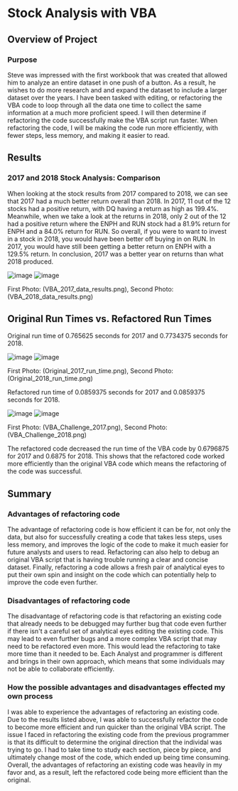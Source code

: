 # Stock Analysis with VBA
## Overview of Project
### Purpose
Steve was impressed with the first workbook that was created that allowed him to analyze an entire dataset in one push of a button. As a result, he wishes to do more research and and expand the dataset to include a larger dataset over the years. I have been tasked with editing, or refactoring the VBA code to loop through all the data one time to collect the same information at a much more proficient speed. I will then determine if refactoring the code successfully make the VBA script run faster. When refactoring the code, I will be making the code run more efficiently, with fewer steps, less memory, and making it easier to read.
## Results
### 2017 and 2018 Stock Analysis: Comparison
When looking at the stock results from 2017 compared to 2018, we can see that 2017 had a much better return overall than 2018. In 2017, 11 out of the 12 stocks had a positive return, with DQ having a return as high as 199.4%. Meanwhile, when we take a look at the returns in 2018, only 2 out of the 12 had a positive return where the ENPH and RUN stock had a 81.9% return for ENPH and a 84.0% return for RUN. So overall, if you were to want to invest in a stock in 2018, you would have been better off buying in on RUN. In 2017, you would have still been getting a better return on ENPH with a 129.5% return. In conclusion, 2017 was a better year on returns than what 2018 produced.

![image](https://user-images.githubusercontent.com/97328622/153737959-95c545d2-c5b3-461d-8613-92e549021160.png)
![image](https://user-images.githubusercontent.com/97328622/153737969-80f3a766-48fe-43ac-981d-0d33be8d9eb9.png)

First Photo: (VBA_2017_data_results.png), Second Photo: (VBA_2018_data_results.png)

## Original Run Times vs. Refactored Run Times
Original run time of 0.765625 seconds for 2017 and 0.7734375 seconds for 2018.

![image](https://user-images.githubusercontent.com/97328622/153737718-f2a11b4b-d99d-4af9-b7f8-5dc588170e3f.png)
![image](https://user-images.githubusercontent.com/97328622/153737753-d426f30e-f230-42c7-8845-fef66aa9a38f.png)

First Photo: (Original_2017_run_time.png), Second Photo: (Original_2018_run_time.png)

Refactored run time of 0.0859375 seconds for 2017 and 0.0859375 seconds for 2018.

![image](https://user-images.githubusercontent.com/97328622/153738159-af4294aa-d194-4346-9382-8d430c37c006.png)
![image](https://user-images.githubusercontent.com/97328622/153738188-bc92ecec-78e1-4397-9d1b-7a3eeb166f86.png)

First Photo: (VBA_Challenge_2017.png), Second Photo: (VBA_Challenge_2018.png)

The refactored code decreased the run time of the VBA code by 0.6796875 for 2017 and 0.6875 for 2018. This shows that the refactored code worked more efficiently than the original VBA code which means the refactoring of the code was successful.
## Summary
### Advantages of refactoring code
The advantage of refactoring code is how efficient it can be for, not only the data, but also for successfully creating a code that takes less steps, uses less memory, and improves the logic of the code to make it much easier for future analysts and users to read. Refactoring can also help to debug an original VBA script that is having trouble running a clear and concise dataset. Finally, refactoring a code allows a fresh pair of analytical eyes to put their own spin and insight on the code which can potentially help to improve the code even further.
### Disadvantages of refactoring code
The disadvantage of refactoring code is that refactoring an existing code that already needs to be debugged may further bug that code even further if there isn't a careful set of analytical eyes editing the existing code. This may lead to even further bugs and a more complex VBA script that may need to be refactored even more. This would lead the refactoring to take more time than it needed to be. Each Analyst and programmer is different and brings in their own approach, which means that some individuals may not be able to collaborate efficiently.
### How the possible advantages and disadvantages effected my own process
I was able to experience the advantages of refactoring an existing code. Due to the results listed above, I was able to successfully refactor the code to become more efficient and run quicker than the original VBA script. The issue I faced in refactoring the existing code from the previous programmer is that its difficult to determine the original direction that the individal was trying to go. I had to take time to study each section, piece by piece, and ultimately change most of the code, which ended up being time consuming. Overall, the advantages of refactoring an existing code was heavily in my favor and, as a result, left the refactored code being more efficient than the original.
